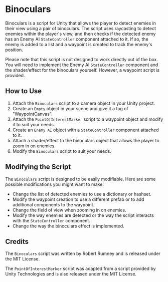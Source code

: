 # Binoculars

Binoculars is a script for Unity that allows the player to detect enemies in their view using a pair of binoculars. The script uses raycasting to detect enemies within the player's view, and then checks if the detected enemy has an Enemy AI `StateController` component attached to it. If so, the enemy is added to a list and a waypoint is created to track the enemy's position.

Please note that this script is not designed to work directly out of the box. You will need to implement the Enemy AI `StateController` component and the shader/effect for the binoculars yourself. However, a waypoint script is provided.

## How to Use

1. Attach the `Binoculars` script to a camera object in your Unity project.
2. Create an `Empty` object in your scene and give it a tag of "WaypointCanvas".
3. Attach the `PointOfInterestMarker` script to a waypoint object and modify it to suit your needs.
4. Create an `Enemy AI` object with a `StateController` component attached to it.
5. Attach a shader/effect to the binoculars object that allows the player to zoom in on enemies.
6. Modify the `Binoculars` script to suit your needs.

## Modifying the Script

The `Binoculars` script is designed to be easily modifiable. Here are some possible modifications you might want to make:

- Change the list of detected enemies to use a dictionary or hashset.
- Modify the waypoint creation to use a different prefab or to add additional components to the waypoint.
- Change the field of view when zooming in on enemies.
- Modify the way enemies are detected or the way the script interacts with the `StateController` component.
- Change the way the binoculars effect is implemented.

## Credits

The `Binoculars` script was written by Robert Rumney and is released under the MIT License. 

The `PointOfInterestMarker` script was adapted from a script provided by Unity Technologies and is also released under the MIT License.
